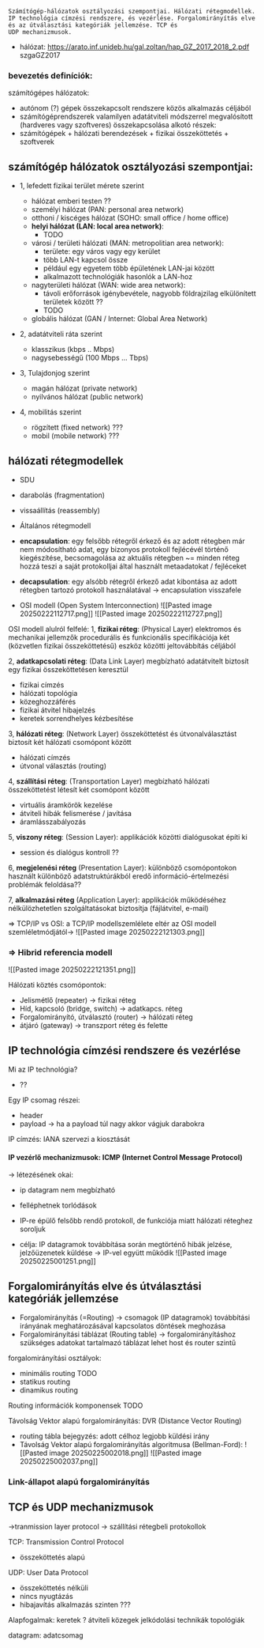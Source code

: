 ```
Számítógép-hálózatok osztályozási szempontjai. Hálózati rétegmodellek. IP technológia címzési rendszere, és vezérlése. Forgalomirányítás elve és az útválasztási kategóriák jellemzése. TCP és
UDP mechanizmusok.
```


- hálózat: https://arato.inf.unideb.hu/gal.zoltan/hap_GZ_2017_2018_2.pdf szgaGZ2017


### bevezetés definíciók:
számítógépes hálózatok:
- autónom (?) gépek összekapcsolt rendszere közös alkalmazás céljából
- számítógéprendszerek valamilyen adatátviteli módszerrel megvalósított (hardveres vagy szoftveres) összekapcsolása
alkotó részek:
- számítógépek + hálózati berendezések + fizikai összeköttetés + szoftverek

## számítógép hálózatok osztályozási szempontjai:
- 1, lefedett fizikai terület mérete szerint
	- hálózat emberi testen ??
	- személyi hálózat (PAN: personal area network)
	- otthoni / kiscéges hálózat (SOHO: small office / home office)
	- **helyi hálózat (LAN: local area network)**:
		- TODO
	- városi / területi hálózati (MAN: metropolitian area network):
		- területe: egy város vagy egy kerület
		- több LAN-t kapcsol össze
		- például egy egyetem több épületének LAN-jai között
		- alkalmazott technológiák hasonlók a LAN-hoz
	- nagyterületi hálózat (WAN: wide area network):
		- távoli erőforrások igénybevétele, nagyobb földrajzilag elkülönített területek között ??
		- TODO
	- globális hálózat (GAN / Internet: Global Area Network)

- 2, adatátviteli ráta szerint
	- klasszikus (kbps .. Mbps)
	- nagysebességű (100 Mbps ... Tbps)
- 3, Tulajdonjog szerint
	- magán hálózat (private network)
	- nyilvános hálózat (public network)
- 4, mobilitás szerint
	- rögzített (fixed network) ???
	- mobil (mobile network) ???

## hálózati rétegmodellek
- SDU
- darabolás (fragmentation)
- vissaállítás (reassembly)

- Általános rétegmodell
- **encapsulation**: egy felsőbb rétegről érkező és az adott rétegben már nem módosítható adat, egy bizonyos protokoll fejlécévél történő kiegészítése, becsomagolása az aktuális rétegben ~= minden réteg hozzá teszi a saját protokolljai által használt metaadatokat / fejléceket
- **decapsulation**: egy alsóbb rétegről érkező adat kibontása az adott rétegben tartozó protokoll használatával -> encapsulation visszafele

- OSI modell (Open System Interconnection)
![[Pasted image 20250222112717.png]]
![[Pasted image 20250222112727.png]]

OSI modell alulról felfelé:
1, **fizikai réteg**: (Physical Layer) elektromos és mechanikai jellemzők procedurális és funkcionális specifikációja két (közvetlen fizikai összeköttetésű) eszköz közötti jeltovábbítás céljából

2, **adatkapcsolati réteg**: (Data Link Layer) megbízható adatátvitelt biztosít egy fizikai összeköttetésen keresztül
- fizikai címzés
- hálózati topológia
- közeghozzáférés
- fizikai átvitel hibajelzés
- keretek sorrendhelyes kézbesítése

3, **hálózati réteg**: (Network Layer) összeköttetést és útvonalválasztást biztosít két hálózati csomópont között
- hálózati címzés
- útvonal választás (routing)

4, **szállítási réteg**: (Transportation Layer) megbízható hálózati összeköttetést létesít két csomópont között
- virtuális áramkörök kezelése
- átviteli hibák felismerése / javítása
- áramlásszabályozás

5, **viszony réteg**: (Session Layer): applikációk közötti dialógusokat építi ki
- session és dialógus kontroll ??

6, **megjelenési réteg** (Presentation Layer): különböző csomópontokon használt különböző adatstruktúrákból eredő információ-értelmezési problémák feloldása??

7, **alkalmazási réteg** (Application Layer): applikációk működéséhez nélkülözhetetlen szolgáltatásokat biztosítja (fájlátvitel, e-mail)

 => TCP/IP vs OSI: a TCP/IP modellszemlélete eltér az OSI modell szemléletmódjától->
 ![[Pasted image 20250222121303.png]]
### => Hibrid referencia modell
![[Pasted image 20250222121351.png]]

Hálózati köztés csomópontok: 
- Jelismétlő (repeater) -> fizikai réteg
- Híd, kapcsoló (bridge, switch) -> adatkapcs. réteg
- Forgalomirányító, útválasztó (router) -> hálózati réteg
- átjáró (gateway) -> transzport réteg és felette
## IP technológia címzési rendszere és vezérlése
Mi az IP technológia?
- ??

Egy IP csomag részei:
- header
- payload -> ha a payload túl nagy akkor vágjuk darabokra

IP címzés:
IANA szervezi a kiosztását

#### IP vezérlő mechanizmusok: ICMP (Internet Control Message Protocol)
-> létezésének okai:
- ip datagram nem megbízható
- felléphetnek torlódások
 
- IP-re épülő felsőbb rendő protokoll, de funkciója miatt hálózati réteghez soroljuk
- célja: IP datagramok továbbítása során megtörténő hibák jelzése, jelzőüzenetek küldése
-> IP-vel együtt működik
![[Pasted image 20250225001251.png]]


## Forgalomirányítás elve és útválasztási kategóriák jellemzése

- Forgalomirányítás (=Routing) -> csomagok (IP datagramok) továbbítási irányának meghatározásával kapcsolatos döntések meghozása
- Forgalomirányítási táblázat (Routing table) -> forgalomirányításhoz szükséges adatokat tartalmazó táblázat
lehet host és router szintű

forgalomirányítási osztályok:
- minimális routing TODO
- statikus routing
- dinamikus routing

Routing információk komponensek TODO

Távolság Vektor alapú forgalomirányítás: DVR (Distance Vector Routing)
- routing tábla bejegyzés: adott célhoz legjobb küldési irány
- Távolság Vektor alapú forgalomirányítás algoritmusa (Bellman-Ford):
![[Pasted image 20250225002018.png]]
![[Pasted image 20250225002037.png]]

### Link-állapot alapú forgalomirányítás


## TCP és UDP mechanizmusok
->tranmission layer protocol -> szállítási rétegbeli protokollok

TCP: Transmission Control Protocol
- összeköttetés alapú

UDP: User Data Protocol
- összeköttetés nélküli
- nincs nyugtázás
- hibajavítás alkalmazás szinten ???




Alapfogalmak:
keretek ?
átviteli közegek
jelkódolási technikák
topológiák

datagram: adatcsomag
